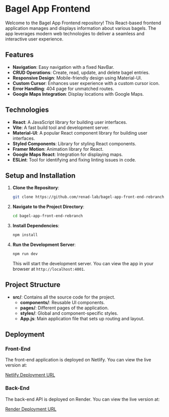 # Bagel App Frontend

Welcome to the Bagel App Frontend repository! This React-based frontend application manages and displays information about various bagels. The app leverages modern web technologies to deliver a seamless and interactive user experience.

## Features

- **Navigation**: Easy navigation with a fixed NavBar.
- **CRUD Operations**: Create, read, update, and delete bagel entries.
- **Responsive Design**: Mobile-friendly design using Material-UI.
- **Custom Cursor**: Enhances user experience with a custom cursor icon.
- **Error Handling**: 404 page for unmatched routes.
- **Google Maps Integration**: Display locations with Google Maps.

## Technologies

- **React**: A JavaScript library for building user interfaces.
- **Vite**: A fast build tool and development server.
- **Material-UI**: A popular React component library for building user interfaces.
- **Styled Components**: Library for styling React components.
- **Framer Motion**: Animation library for React.
- **Google Maps React**: Integration for displaying maps.
- **ESLint**: Tool for identifying and fixing linting issues in code.

## Setup and Installation

1. **Clone the Repository**:

   ```bash
   git clone https://github.com/renad-lab/bagel-app-front-end-rebranch.git
   ```

2. **Navigate to the Project Directory**:

   ```bash
   cd bagel-app-front-end-rebranch
   ```

3. **Install Dependencies**:

   ```bash
   npm install
   ```

4. **Run the Development Server**:

   ```bash
   npm run dev
   ```

   This will start the development server. You can view the app in your browser at `http://localhost:4001`.

## Project Structure

- **src/**: Contains all the source code for the project.
  - **components/**: Reusable UI components.
  - **pages/**: Different pages of the application.
  - **styles/**: Global and component-specific styles.
  - **App.js**: Main application file that sets up routing and layout.

## Deployment

### Front-End

The front-end application is deployed on Netlify. You can view the live version at:

[Netlify Deployment URL](https://moonlit-medovik-f21f99.netlify.app)

### Back-End

The back-end API is deployed on Render. You can view the live version at:

[Render Deployment URL](https://bagel-app-back-end-rbranch.onrender.com/bagels)
